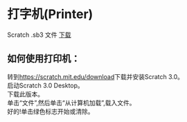 # 打字机\(Printer\)
Scratch .sb3 文件 [下载](https://github.com/cheny0y0/a-flag/releases/download/v0.0_printer_scratch/printer.sb3)  
## 如何使用打印机：
转到<https://scratch.mit.edu/download>下载并安装Scratch 3.0。  
启动Scratch 3.0 Desktop。  
下载此版本。  
单击“文件”,然后单击“从计算机加载”,载入文件。  
好的!单击绿色标志开始或清除。
